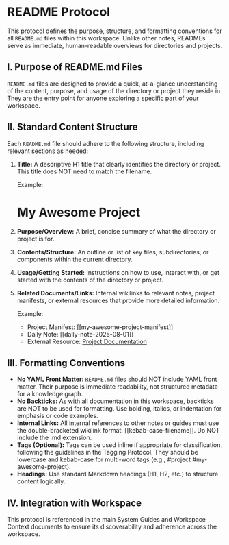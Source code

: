 # README Protocol

This protocol defines the purpose, structure, and formatting conventions for all `README.md` files within this workspace. Unlike other notes, READMEs serve as immediate, human-readable overviews for directories and projects.

## I. Purpose of README.md Files

`README.md` files are designed to provide a quick, at-a-glance understanding of the content, purpose, and usage of the directory or project they reside in. They are the entry point for anyone exploring a specific part of your workspace.

## II. Standard Content Structure

Each `README.md` file should adhere to the following structure, including relevant sections as needed:

1.  **Title:** A descriptive H1 title that clearly identifies the directory or project. This title does NOT need to match the filename.

    Example:

    # My Awesome Project

2.  **Purpose/Overview:** A brief, concise summary of what the directory or project is for.

3.  **Contents/Structure:** An outline or list of key files, subdirectories, or components within the current directory.

4.  **Usage/Getting Started:** Instructions on how to use, interact with, or get started with the contents of the directory or project.

5.  **Related Documents/Links:** Internal wikilinks to relevant notes, project manifests, or external resources that provide more detailed information.

    Example:

    *   Project Manifest: [[my-awesome-project-manifest]]
    *   Daily Note: [[daily-note-2025-08-01]]
    *   External Resource: [Project Documentation](https://example.com/docs)

## III. Formatting Conventions

*   **No YAML Front Matter:** `README.md` files should NOT include YAML front matter. Their purpose is immediate readability, not structured metadata for a knowledge graph.
*   **No Backticks:** As with all documentation in this workspace, backticks are NOT to be used for formatting. Use bolding, italics, or indentation for emphasis or code examples.
*   **Internal Links:** All internal references to other notes or guides must use the double-bracketed wikilink format: [[kebab-case-filename]]. Do NOT include the .md extension.
*   **Tags (Optional):** Tags can be used inline if appropriate for classification, following the guidelines in the Tagging Protocol. They should be lowercase and kebab-case for multi-word tags (e.g., #project #my-awesome-project).
*   **Headings:** Use standard Markdown headings (H1, H2, etc.) to structure content logically.

## IV. Integration with Workspace

This protocol is referenced in the main System Guides and Workspace Context documents to ensure its discoverability and adherence across the workspace.